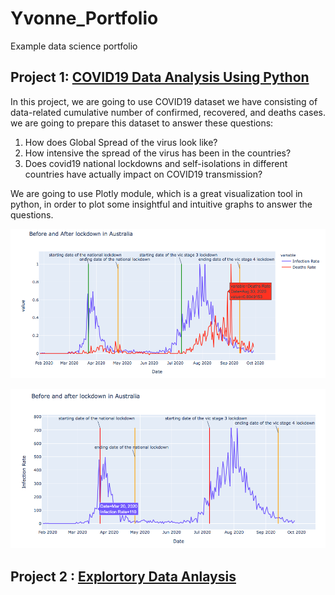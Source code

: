 # Yvonne_Portfolio
Example data science portfolio

## Project 1: [COVID19 Data Analysis Using Python](https://yifanlintw.github.io/Data-Project/)
In this project, we are going to use COVID19 dataset we have consisting of data-related cumulative number of confirmed, recovered, and deaths cases. we are going to prepare this dataset to answer these questions: 
1. How does Global Spread of the virus look like? 
2. How intensive the spread of the virus has been in the countries?
3. Does covid19 national lockdowns and self-isolations in different countries have actually impact on COVID19 transmission? 

We are going to use Plotly module, which is a great visualization tool in python, in order to plot some insightful and intuitive graphs to answer the questions.

![](/images/Infection%20and%20deaths%20rate%20in%20Australia.png)

![](https://github.com/yifanlintw/Data-Project/blob/main/images/Infection%20rate%20in%20Australia.png)

## Project 2 : [Explortory Data Anlaysis](https://yifanlintw.github.io/Data-Project/)

